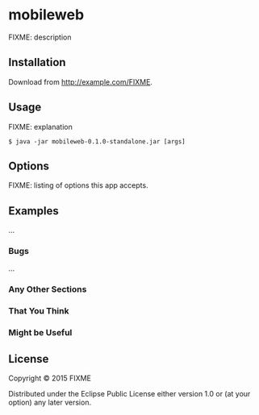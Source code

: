 # mobileweb

FIXME: description

## Installation

Download from http://example.com/FIXME.

## Usage

FIXME: explanation

    $ java -jar mobileweb-0.1.0-standalone.jar [args]

## Options

FIXME: listing of options this app accepts.

## Examples

...

### Bugs

...

### Any Other Sections
### That You Think
### Might be Useful

## License

Copyright © 2015 FIXME

Distributed under the Eclipse Public License either version 1.0 or (at
your option) any later version.
